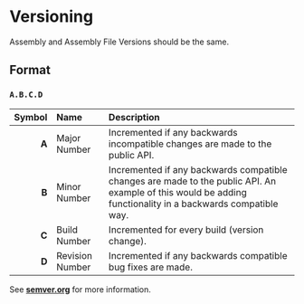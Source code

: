 # Versioning
Assembly and Assembly File Versions should be the same.

## Format

### `A.B.C.D`

 Symbol | Name            | Description
-------:|:----------------|:------------
 **A**  | Major Number    | Incremented if any backwards incompatible changes are made to the public API.
 **B**  | Minor Number    | Incremented if any backwards compatible changes are made to the public API. An example of this would be adding functionality in a backwards compatible way.
 **C**  | Build Number    | Incremented for every build (version change).
 **D**  | Revision Number | Incremented if any backwards compatible bug fixes are made.

See **[semver.org](http://semver.org)** for more information.
